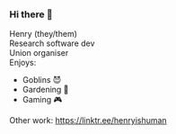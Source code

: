### Hi there 👋
Henry (they/them)\
Research software dev\
Union organiser\
Enjoys:
- Goblins 😈
- Gardening 🌱
- Gaming 🎮

Other work: https://linktr.ee/henryishuman

<!--
**henryishuman/henryishuman** is a ✨ _special_ ✨ repository because its `README.md` (this file) appears on your GitHub profile.

Here are some ideas to get you started:

- 🔭 I’m currently working on ...
- 🌱 I’m currently learning ...
- 👯 I’m looking to collaborate on ...
- 🤔 I’m looking for help with ...
- 💬 Ask me about ...
- 📫 How to reach me: ...
- 😄 Pronouns: ...
- ⚡ Fun fact: ...
-->
